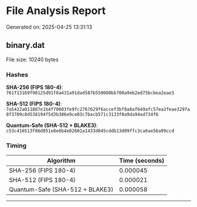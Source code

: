 # File Analysis Report

Generated on: 2025-04-25 13:31:13

## binary.dat

File size: 10240 bytes

### Hashes

**SHA-256 (FIPS 180-4)**: `761f13169f90125d91f8a431a91dad587b550000bb700a9eb2ed75bcbea2eae3`

**SHA-512 (FIPS 180-4)**: `7a5422a011887e1b4f70603fe9fc2767629f6accef3bf8a8af649afc57ea2feae3297a8f3709c8d538194f5d3b386e9ce03c7bacb571c3133f0a9da94ad734f6`

**Quantum-Safe (SHA-512 + BLAKE3)**: `c53c416513f86d051e8e6b4e02601a1433d845cddb13d09ffc3ca6ae56a99ccd`

### Timing

| Algorithm | Time (seconds) |
|-----------|---------------|
| SHA-256 (FIPS 180-4) | 0.000045 |
| SHA-512 (FIPS 180-4) | 0.000021 |
| Quantum-Safe (SHA-512 + BLAKE3) | 0.000058 |

---

